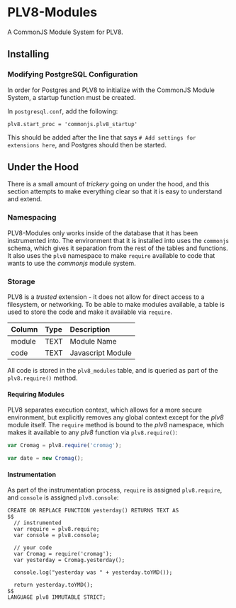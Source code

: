 # PLV8-Modules

A CommonJS Module System for PLV8.

## Installing

### Modifying PostgreSQL Configuration

In order for Postgres and PLV8 to initialize with the CommonJS Module System,
a startup function must be created.

In `postgresql.conf`, add the following:

`plv8.start_proc = 'commonjs.plv8_startup'`

This should be added after the line that says `# Add settings for extensions here`,
and Postgres should then be started.

## Under the Hood

There is a small amount of _trickery_ going on under the hood, and this section
attempts to make everything clear so that it is easy to understand and extend.

### Namespacing

PLV8-Modules only works inside of the database that it has been instrumented
into.  The environment that it is installed into uses the `commonjs` schema,
which gives it separation from the rest of the tables and functions.  It also
uses the `plv8` namespace to make `require` available to code that wants to use
the _commonjs_ module system.

### Storage

PLV8 is a *trusted* extension - it does not allow for direct access to a
filesystem, or networking.  To be able to make modules available, a table is
used to store the code and make it available via `require`.

| Column | Type | Description |
| :------------- | :------------- | :------------- |
| module | TEXT | Module Name |
| code | TEXT | Javascript Module |

All code is stored in the `plv8_modules` table, and is queried as part of the
`plv8.require()` method.

#### Requiring Modules

PLV8 separates execution context, which allows for a more secure environment,
but explicitly removes any global context except for the _plv8_ module itself.
The `require` method is bound to the _plv8_ namespace, which makes it available
to any _plv8_ function via `plv8.require()`:

```js
var Cromag = plv8.require('cromag');

var date = new Cromag();
```

#### Instrumentation

As part of the instrumentation process, `require` is assigned `plv8.require`,
and `console` is assigned `plv8.console`:

```
CREATE OR REPLACE FUNCTION yesterday() RETURNS TEXT AS
$$
  // instrumented
  var require = plv8.require;
  var console = plv8.console;

  // your code
  var Cromag = require('cromag');
  var yesterday = Cromag.yesterday();

  console.log("yesterday was " + yesterday.toYMD());

  return yesterday.toYMD();
$$
LANGUAGE plv8 IMMUTABLE STRICT;
```
